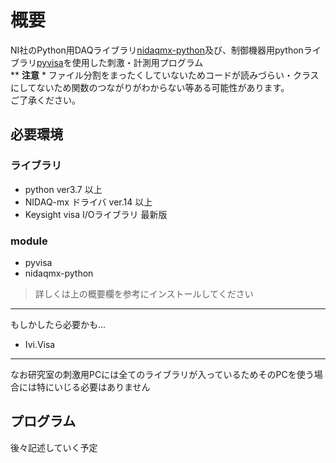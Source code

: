 # 概要
NI社のPython用DAQライブラリ[nidaqmx-python](https://github.com/ni/nidaqmx-python/tree/master/nidaqmx)及び、制御機器用pythonライブラリ[pyvisa](https://pyvisa.readthedocs.io/en/latest/)を使用した刺激・計測用プログラム  
** **注意** *
ファイル分割をまったくしていないためコードが読みづらい・クラスにしてないため関数のつながりがわからない等ある可能性があります。  
ご了承ください。

## 必要環境
### ライブラリ
- python ver3.7 以上  
- NIDAQ-mx ドライバ ver.14 以上  
- Keysight visa I/Oライブラリ 最新版  

### module
- pyvisa
- nidaqmx-python
> 詳しくは上の概要欄を参考にインストールしてください
***  
もしかしたら必要かも...
- Ivi.Visa
***
なお研究室の刺激用PCには全てのライブラリが入っているためそのPCを使う場合には特にいじる必要はありません

## プログラム
後々記述していく予定

